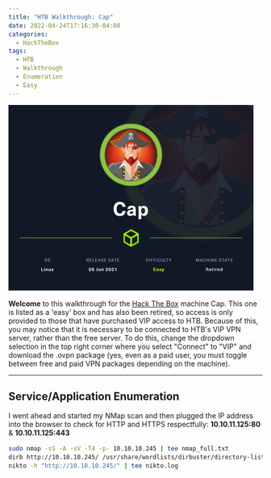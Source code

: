 ```yaml
---
title: "HTB Walkthrough: Cap"
date: 2022-04-24T17:16:30-04:00
categories:
  - HackTheBox
tags:
  - HTB
  - Walkthrough
  - Enumeration
  - Easy
---
```


![Backdoor Logo](/assets/images/HTB/cap/cap.jpg)

**Welcome** to this walkthrough for the [Hack The Box](https://www.hackthebox.com/) machine Cap. This one is listed as a 'easy' box and has also been retired, so access is only provided to those that have purchased VIP access to HTB.
Because of this, you may notice that it is necessary to be connected to HTB's VIP VPN server, rather than the free server. To do this, change the dropdown selection in the top right corner where you select "Connect"
to "VIP" and download the .ovpn package (yes, even as a paid user, you must toggle between free and paid VPN packages depending on the machine).

---

## Service/Application Enumeration

I went ahead and started my NMap scan and then plugged the IP address into the browser to check for HTTP and HTTPS respectfully: **10.10.11.125:80** & **10.10.11.125:443**

```bash
sudo nmap -sS -A -sV -T4 -p- 10.10.10.245 | tee nmap_full.txt
dirb http://10.10.10.245/ /usr/share/wordlists/dirbuster/directory-list-2.3-small.txt | tee dirb.log
nikto -h "http://10.10.10.245/" | tee nikto.log 
```